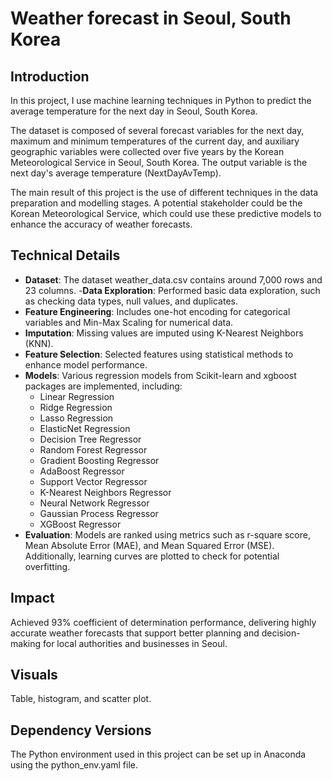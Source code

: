 # Weather forecast in Seoul, South Korea

## Introduction

In this project, I use machine learning techniques in Python to predict the average temperature for the next day in Seoul, South Korea.

The dataset is composed of several forecast variables for the next day, maximum and minimum temperatures of the current day, 
and auxiliary geographic variables were collected over five years by the Korean Meteorological Service in Seoul, South Korea. 
The output variable is the next day's average temperature (NextDayAvTemp).

The main result of this project is the use of different techniques in the data preparation and modelling stages. A potential stakeholder could be the Korean Meteorological Service, which could use these predictive models to enhance the accuracy of weather forecasts.

## Technical Details

- **Dataset**: The dataset weather_data.csv contains around 7,000 rows and 23 columns. 
-**Data Exploration**: Performed basic data exploration, such as checking data types, null values, and duplicates.
- **Feature Engineering**: Includes one-hot encoding for categorical variables and Min-Max Scaling for numerical data.
- **Imputation**: Missing values are imputed using K-Nearest Neighbors (KNN).
- **Feature Selection**: Selected features using statistical methods to enhance model performance.
- **Models**: Various regression models from Scikit-learn and xgboost packages are implemented, including:
  - Linear Regression
  - Ridge Regression
  - Lasso Regression
  - ElasticNet Regression
  - Decision Tree Regressor
  - Random Forest Regressor
  - Gradient Boosting Regressor
  - AdaBoost Regressor
  - Support Vector Regressor
  - K-Nearest Neighbors Regressor
  - Neural Network Regressor
  - Gaussian Process Regressor
  - XGBoost Regressor
- **Evaluation**: Models are ranked using metrics such as r-square score, Mean Absolute Error (MAE), and Mean Squared Error (MSE). 
Additionally, learning curves are plotted to check for potential overfitting.

## Impact

Achieved 93% coefficient of determination performance, delivering highly accurate weather forecasts that support better planning and decision-making for local authorities and businesses in Seoul.

## Visuals

Table, histogram, and scatter plot.

## Dependency Versions

The Python environment used in this project can be set up in Anaconda using the python_env.yaml file.
